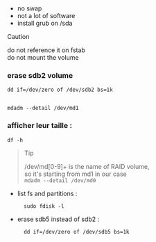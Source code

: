 


# 

- no swap
- not a lot of software
- install grub on /sda








> [!CAUTION]
> do not reference it on fstab  
> do not mount the volume 

### erase sdb2 volume 
    dd if=/dev/zero of /dev/sdb2 bs=1k


    mdadm --detail /dev/md1


###  afficher leur taille :
    df -h


> > [!TIP]
>    /dev/md[0-9]+ is the name of RAID volume,   
>  so it's starting from md1 in our case  
>     `mdadm --detail /dev/md0`   

- list fs and partitions :
    
        sudo fdisk -l

- erase sdb5 instead of sdb2 :  
        
        dd if=/dev/zero of /dev/sdb5 bs=1k



